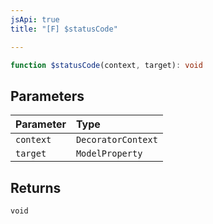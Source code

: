 ```yaml
---
jsApi: true
title: "[F] $statusCode"

---
```

```ts
function $statusCode(context, target): void
```

## Parameters

| Parameter | Type |
| :------ | :------ |
| `context` | `DecoratorContext` |
| `target` | `ModelProperty` |

## Returns

`void`
